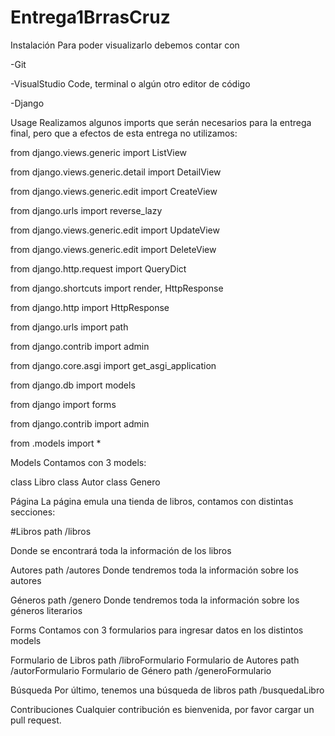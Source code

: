 # Entrega1BrrasCruz

Instalación
Para poder visualizarlo debemos contar con

-Git

-VisualStudio Code, terminal o algún otro editor de código

-Django

Usage
Realizamos algunos imports que serán necesarios para la entrega final, pero que a efectos de esta entrega no utilizamos:

from django.views.generic import ListView

from django.views.generic.detail import DetailView

from django.views.generic.edit import CreateView

from django.urls import reverse_lazy

from django.views.generic.edit import UpdateView

from django.views.generic.edit import DeleteView

from django.http.request import QueryDict

from django.shortcuts import render, HttpResponse

from django.http import HttpResponse

from django.urls import path

from django.contrib import admin

from django.core.asgi import get_asgi_application

from django.db import models

from django import forms

from django.contrib import admin

from .models import *

Models
Contamos con 3 models:

class Libro class Autor class Genero

Página
La página emula una tienda de libros, contamos con distintas secciones:

#Libros path /libros

Donde se encontrará toda la información de los libros

Autores path /autores
Donde tendremos toda la información sobre los autores

Géneros path /genero
Donde tendremos toda la información sobre los géneros literarios

Forms
Contamos con 3 formularios para ingresar datos en los distintos models

Formulario de Libros path /libroFormulario Formulario de Autores path /autorFormulario Formulario de Género path /generoFormulario

Búsqueda
Por último, tenemos una búsqueda de libros path /busquedaLibro

Contribuciones
Cualquier contribución es bienvenida, por favor cargar un pull request.
